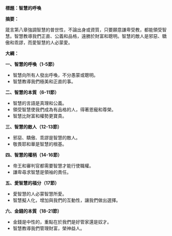 **標題：智慧的呼喚**

**摘要：**

箴言第八章強調智慧的普世性，不論出身或資質，只要願意謙卑受教，都能領受智慧。智慧教導我們正直、公義和品格，遠勝於財富和聰明。智慧的敵人是邪惡、驕傲和乖謬，而愛智慧的人必蒙愛。

**大綱：**

**一、智慧的呼喚（1-5節）**
* 智慧向所有人發出呼喚，不分愚蒙或聰明。
* 智慧教導我們極美和正直的事。

**二、智慧的本質（6-11節）**
* 智慧的言語是真理和公義。
* 領受智慧使我們成為有品格的人，得著恩寵和尊榮。
* 智慧比財富和權勢更寶貴。

**三、智慧的敵人（12-13節）**
* 邪惡、驕傲、乖謬是智慧的敵人。
* 敬畏耶和華是智慧的根基。

**四、智慧的權柄（14-16節）**
* 帝王和審判官都需要智慧才能行使職權。
* 謙卑尋求智慧是領袖的責任。

**五、愛智慧的福分（17節）**
* 愛智慧的人必蒙智慧所愛。
* 智慧擬人化，增加與我們的互動性，讓我們做出選擇。

**六、金錢的本質（18-21節）**
* 金錢是中性的，重點在於我們是好管家還是奴才。
* 智慧教導我們管理財富，榮神益人。